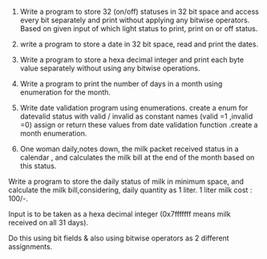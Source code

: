1) Write a program to store 32 (on/off) statuses in 32 bit space and access every bit separately and print without applying any bitwise operators. Based on given input of which light status to print, print on or off status.

2) write a program to store a date in 32 bit space, read and print the dates.

3) Write a program to store a hexa decimal integer and print each byte value separately without using any bitwise operations.

4) Write a program to print the number of days in a month using enumeration for the month. 

5) Write date validation program using enumerations. create a enum for datevalid status with valid / invalid as constant names (valid =1 ,invalid  =0) assign or return these values from date validation function .create a month enumeration.

6) One woman daily,notes down, the milk packet received status in a calendar , and calculates the milk bill at the end of the month based on this status.

Write a program to store the daily status of milk in minimum space, and calculate the milk bill,considering, daily quantity as 1 liter. 1 liter milk cost : 100/-.

Input is to be taken as a hexa decimal integer (0x7fffffff means milk received on all 31 days).


Do this using bit fields & also using bitwise operators as 2 different assignments.

